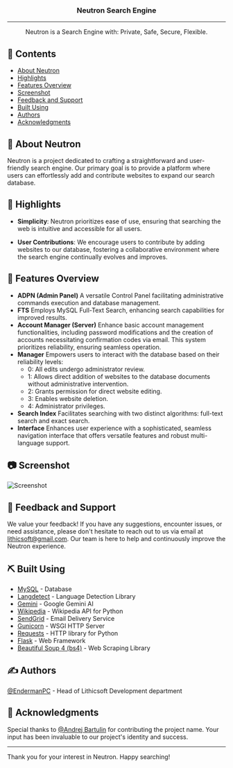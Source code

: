 <h3 align="center">Neutron Search Engine</h3>
<div align="center">
</div>

---

<p align="center"> Neutron is a Search Engine with: Private, Safe, Secure, Flexible.
    <br> 
</p>

## 📝 Contents

- [About Neutron](#about)
- [Highlights](#highlights)
- [Features Overview](#features)
- [Screenshot](#screenshot)
- [Feedback and Support](#feedback)
- [Built Using](#built_using)
- [Authors](#authors)
- [Acknowledgments](#acknowledgments)

## 🧐 About Neutron <a name="about"></a>

Neutron is a project dedicated to crafting a straightforward and user-friendly search engine. Our primary goal is to provide a platform where users can effortlessly add and contribute websites to expand our search database.

## 🏁 Highlights <a name="highlights"></a>

- **Simplicity**: Neutron prioritizes ease of use, ensuring that searching the web is intuitive and accessible for all users.
  
- **User Contributions**: We encourage users to contribute by adding websites to our database, fostering a collaborative environment where the search engine continually evolves and improves.

## 🚀 Features Overview <a name="features"></a>

- **ADPN (Admin Panel)**
  A versatile Control Panel facilitating administrative commands execution and database management.
- **FTS**
  Employs MySQL Full-Text Search, enhancing search capabilities for improved results.
- **Account Manager (Server)**
  Enhance basic account management functionalities, including password modifications and the creation of accounts necessitating confirmation codes via email. This system prioritizes reliability, ensuring seamless operation.
- **Manager**
  Empowers users to interact with the database based on their reliability levels:
  + 0: All edits undergo administrator review.
  + 1: Allows direct addition of websites to the database documents without administrative intervention.
  + 2: Grants permission for direct website editing.
  + 3: Enables website deletion.
  + 4: Administrator privileges.
- **Search Index**
  Facilitates searching with two distinct algorithms: full-text search and exact search.
- **Interface**
  Enhances user experience with a sophisticated, seamless navigation interface that offers versatile features and robust multi-language support.

## 📷 Screenshot <a name="screenshot"></a>
![Screenshot](https://i.imgur.com/JZHGRR2.png)

## 📢 Feedback and Support <a name="feedback"></a>

We value your feedback! If you have any suggestions, encounter issues, or need assistance, please don't hesitate to reach out to us via email at lithicsoft@gmail.com. Our team is here to help and continuously improve the Neutron experience.

## ⛏️ Built Using <a name="built_using"></a>

- [MySQL](https://www.mysql.com/) - Database
- [Langdetect](https://pypi.org/project/langdetect/) - Language Detection Library
- [Gemini](https://gemini.google.com/) - Google Gemini AI
- [Wikipedia](https://pypi.org/project/wikipedia/) - Wikipedia API for Python
- [SendGrid](https://sendgrid.com/) - Email Delivery Service
- [Gunicorn](https://gunicorn.org/) - WSGI HTTP Server
- [Requests](https://docs.python-requests.org/en/latest/) - HTTP library for Python
- [Flask](https://flask.palletsprojects.com/en/2.1.x/) - Web Framework
- [Beautiful Soup 4 (bs4)](https://www.crummy.com/software/BeautifulSoup/bs4/doc/) - Web Scraping Library

## ✍️ Authors <a name="authors"></a>

[@EndermanPC](https://github.com/EndermanPC) - Head of Lithicsoft Development department

## 🎉 Acknowledgments <a name="acknowledgments"></a>

Special thanks to [@Andrej Bartulin](https://github.com/Andrej123456789/) for contributing the project name. Your input has been invaluable to our project's identity and success.

---
Thank you for your interest in Neutron. Happy searching!
